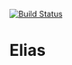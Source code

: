 [![Build Status](https://travis-ci.org/v-kolesnikov/elias.svg?branch=master)](https://travis-ci.org/v-kolesnikov/elias)

# Elias
